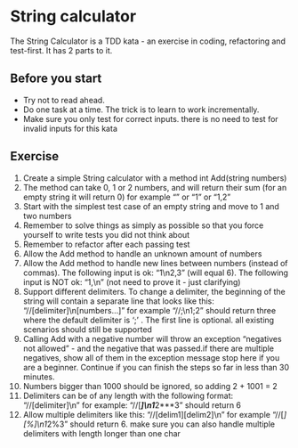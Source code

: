 # String calculator

The String Calculator is a TDD kata - an exercise in coding, refactoring and test-first. It has 2 parts to it.

## Before you start

 - Try not to read ahead.
 - Do one task at a time. The trick is to learn to work incrementally.
 - Make sure you only test for correct inputs. there is no need to test for invalid inputs for this kata

## Exercise

 1. Create a simple String calculator with a method int Add(string numbers)
 2. The method can take 0, 1 or 2 numbers, and will return their sum (for an empty string it will return 0) for example “” or “1” or “1,2”
 3. Start with the simplest test case of an empty string and move to 1 and two numbers
 4. Remember to solve things as simply as possible so that you force yourself to write tests you did not think about
 5. Remember to refactor after each passing test
 6. Allow the Add method to handle an unknown amount of numbers
 7. Allow the Add method to handle new lines between numbers (instead of commas). The following input is ok: “1\n2,3” (will equal 6). The following input is NOT ok: “1,\n” (not need to prove it - just clarifying)
 8. Support different delimiters. To change a delimiter, the beginning of the string will contain a separate line that looks like this: “//[delimiter]\n[numbers…]” for example “//;\n1;2” should return three where the default delimiter is ‘;’ . The first line is optional. all existing scenarios should still be supported
 9. Calling Add with a negative number will throw an exception “negatives not allowed” - and the negative that was passed.if there are multiple negatives, show all of them in the exception message stop here if you are a beginner. Continue if you can finish the steps so far in less than 30 minutes.
 10. Numbers bigger than 1000 should be ignored, so adding 2 + 1001 = 2
 11. Delimiters can be of any length with the following format: “//[delimiter]\n” for example: “//[***]\n1***2***3” should return 6
 12. Allow multiple delimiters like this: “//[delim1][delim2]\n” for example “//[*][%]\n1*2%3” should return 6.
make sure you can also handle multiple delimiters with length longer than one char

